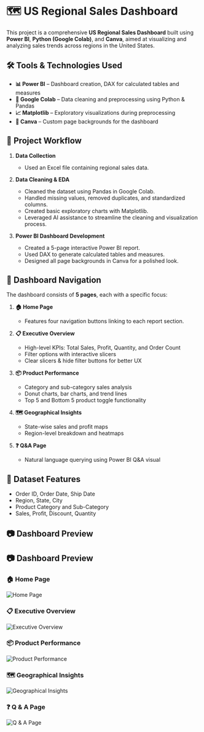 # 🗺️ US Regional Sales Dashboard

This project is a comprehensive **US Regional Sales Dashboard** built using **Power BI**, **Python (Google Colab)**, and **Canva**, aimed at visualizing and analyzing sales trends across regions in the United States.

## 🛠️ Tools & Technologies Used

- **📊 Power BI** – Dashboard creation, DAX for calculated tables and measures  
- **🐍 Google Colab** – Data cleaning and preprocessing using Python & Pandas  
- **📈 Matplotlib** – Exploratory visualizations during preprocessing  
- **🎨 Canva** – Custom page backgrounds for the dashboard  

## 🧾 Project Workflow

1. **Data Collection**  
   - Used an Excel file containing regional sales data.

2. **Data Cleaning & EDA**  
   - Cleaned the dataset using Pandas in Google Colab.
   - Handled missing values, removed duplicates, and standardized columns.
   - Created basic exploratory charts with Matplotlib.
   - Leveraged AI assistance to streamline the cleaning and visualization process.

3. **Power BI Dashboard Development**  
   - Created a 5-page interactive Power BI report.
   - Used DAX to generate calculated tables and measures.
   - Designed all page backgrounds in Canva for a polished look.

## 🧭 Dashboard Navigation

The dashboard consists of **5 pages**, each with a specific focus:

1. **🏠 Home Page**  
   - Features four navigation buttons linking to each report section.

2. **📋 Executive Overview**  
   - High-level KPIs: Total Sales, Profit, Quantity, and Order Count  
   - Filter options with interactive slicers  
   - Clear slicers & hide filter buttons for better UX

3. **📦 Product Performance**  
   - Category and sub-category sales analysis  
   - Donut charts, bar charts, and trend lines  
   - Top 5 and Bottom 5 product toggle functionality

4. **🗺️ Geographical Insights**  
   - State-wise sales and profit maps  
   - Region-level breakdown and heatmaps

5. **❓ Q&A Page**  
   - Natural language querying using Power BI Q&A visual

## 📁 Dataset Features

- Order ID, Order Date, Ship Date  
- Region, State, City  
- Product Category and Sub-Category  
- Sales, Profit, Discount, Quantity  

## 📷 Dashboard Preview
## 📷 Dashboard Preview

### 🏠 Home Page
![Home Page](images/Screenshot2025-06-28165106.png)

### 📋 Executive Overview
![Executive Overview](images/overview.png)

### 📦 Product Performance
![Product Performance](images/product.png)

### 🗺️ Geographical Insights
![Geographical Insights](images/geo.png)

### ❓ Q & A Page
![Q & A Page](images/qna.png)
